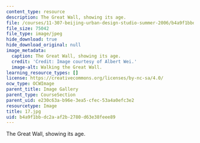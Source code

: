 ```yaml
---
content_type: resource
description: The Great Wall, showing its age.
file: /courses/11-307-beijing-urban-design-studio-summer-2006/b4a9f1bbdc2aaf2b2780d63e38feee89_17.jpg
file_size: 75042
file_type: image/jpeg
hide_download: true
hide_download_original: null
image_metadata:
  caption: The Great Wall, showing its age.
  credit: 'Credit: Image courtesy of Albert Wei.'
  image-alt: Walking the Great Wall.
learning_resource_types: []
license: https://creativecommons.org/licenses/by-nc-sa/4.0/
ocw_type: OCWImage
parent_title: Image Gallery
parent_type: CourseSection
parent_uid: e230c63a-b96e-3ea5-cfec-53a4a0efc3e2
resourcetype: Image
title: 17.jpg
uid: b4a9f1bb-dc2a-af2b-2780-d63e38feee89
---
```

The Great Wall, showing its age.